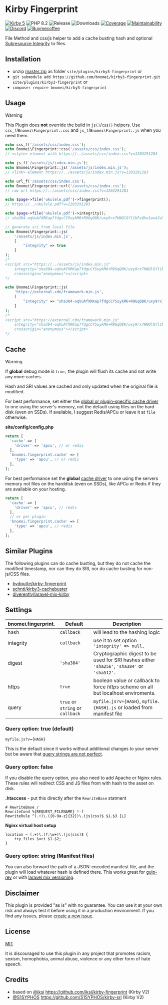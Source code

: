 # Kirby Fingerprint

[![Kirby 5](https://flat.badgen.net/badge/Kirby/5?color=ECC748)](https://getkirby.com)
![PHP 8.2](https://flat.badgen.net/badge/PHP/8.2?color=4E5B93&icon=php&label)
![Release](https://flat.badgen.net/packagist/v/bnomei/kirby3-fingerprint?color=ae81ff&icon=github&label)
![Downloads](https://flat.badgen.net/packagist/dt/bnomei/kirby3-fingerprint?color=272822&icon=github&label)
[![Coverage](https://flat.badgen.net/codeclimate/coverage/bnomei/kirby3-fingerprint?icon=codeclimate&label)](https://codeclimate.com/github/bnomei/kirby3-fingerprint)
[![Maintainability](https://flat.badgen.net/codeclimate/maintainability/bnomei/kirby3-fingerprint?icon=codeclimate&label)](https://codeclimate.com/github/bnomei/kirby3-fingerprint/issues)
[![Discord](https://flat.badgen.net/badge/discord/bnomei?color=7289da&icon=discord&label)](https://discordapp.com/users/bnomei)
[![Buymecoffee](https://flat.badgen.net/badge/icon/donate?icon=buymeacoffee&color=FF813F&label)](https://www.buymeacoffee.com/bnomei)


File Method and css/js helper to add a cache busting hash and optional [Subresource Integrity](https://developer.mozilla.org/en-US/docs/Web/Security/Subresource_Integrity) to files.

## Installation

- unzip [master.zip](https://github.com/bnomei/kirby3-fingerprint/archive/master.zip) as folder `site/plugins/kirby3-fingerprint` or
- `git submodule add https://github.com/bnomei/kirby3-fingerprint.git site/plugins/kirby3-fingerprint` or
- `composer require bnomei/kirby3-fingerprint`

## Usage

> [!WARNING]
> This Plugin does **not** override the build in `js()`/`css()` helpers. Use `css_f`/`Bnomei\Fingerprint::css` and `js_f`/`Bnomei\Fingerprint::js` when you need them.

```php
echo css_f('/assets/css/index.css');
echo Bnomei\Fingerprint::css('/assets/css/index.css');
// <style> element with https://../assets/css/index.css?v=1203291283

echo js_f('/assets/js/index.min.js');
echo Bnomei\Fingerprint::js('/assets/js/index.min.js');
// <link> element https://../assets/js/index.min.js?v=1203291283

echo url_f('/assets/css/index.css');
echo Bnomei\Fingerprint::url('/assets/css/index.css');
// raw url https://../assets/css/index.css?v=1203291283

echo $page->file('ukulele.pdf')->fingerprint();
// https://../ukulele.pdf?v=1203291283

echo $page->file('ukulele.pdf')->integrity();
// sha384-oqVuAfXRKap7fdgcCY5uykM6+R9GqQ8K/uxy9rx7HNQlGYl1kPzQho1wx4JwY8wC

// generate sri from local file
echo Bnomei\Fingerprint::js(
    '/assets/js/index.min.js',
    [
        "integrity" => true
    ]
);
/*
<script src="https://../assets/js/index.min.js"
    integrity="sha384-oqVuAfXRKap7fdgcCY5uykM6+R9GqQ8K/uxy9rx7HNQlGYl1kPzQho1wx4JwY8wC"
    crossorigin="anonymous"></script>
*/

echo Bnomei\Fingerprint::js(
    'https://external.cdn/framework.min.js',
    [
        "integrity" => "sha384-oqVuAfXRKap7fdgcCY5uykM6+R9GqQ8K/uxy9rx7HNQlGYl1kPzQho1wx4JwY8wC"
    ]
);
/*
<script src="https://external.cdn/framework.min.js"
    integrity="sha384-oqVuAfXRKap7fdgcCY5uykM6+R9GqQ8K/uxy9rx7HNQlGYl1kPzQho1wx4JwY8wC"
    crossorigin="anonymous"></script>
*/
```

## Cache

> [!WARNING]
> If **global** debug mode is `true,` the plugin will flush its cache and not write any more caches.

Hash and SRI values are cached and only updated when the original file is modified.

For best performance, set either the [global or plugin-specific cache driver](https://getkirby.com/docs/reference/system/options/cache) to one using the server's memory, not the default using files on the hard disk (even on SSDs). If available, I suggest Redis/APCu or leave it at `file` otherwise.

**site/config/config.php**
```php
return [
  'cache' => [
    'driver' => 'apcu', // or redis
  ],
  'bnomei.fingerprint.cache' => [
    'type' => 'apcu', // or redis
  ],
];
```

For best performance set the **global** [cache driver](https://getkirby.com/docs/reference/system/options/cache#cache-driver) to one using the servers memory not files on the harddisk (even on SSDs), like APCu or Redis if they are available on your hosting.

```php
return [
  'cache' => [
    'driver' => 'apcu', // redis
  ],
  // or per plugin
  'bnomei.fingerprint.cache' => [
    'type' => 'apcu', // redis
  ],
];
```

## Similar Plugins

The following plugins can do cache busting, but they do not cache the modified timestamp, nor can they do SRI, nor do cache busting for non-js/CSS files.

- [bvdputte/kirby-fingerprint](https://github.com/bvdputte/kirby-fingerprint)
- [schnti/kirby3-cachebuster](https://github.com/schnti/kirby3-cachebuster)
- [diverently/laravel-mix-kirby](https://github.com/diverently/laravel-mix-kirby)

## Settings

| bnomei.fingerprint.       | Default        | Description                                                                         |
|---------------------------|----------------|-------------------------------------------------------------------------------------|
| hash | `callback` | will lead to the hashing logic                                                      |
| integrity | `callback` | use it to set option `'integrity' => null,`                                         |
| digest | `'sha384'` | Cryptographic digest to be used for SRI hashes either `'sha256'`, `'sha384'` or `'sha512'`. |
| https | `true` | boolean value or callback to force *https* scheme on all but localhost enviroments. |
| query | `true` or `string` or `callback` | `myfile.js?v={HASH}`, `myfile.{HASH}.js` or loaded from manifest file               |


### Query option: true (default)

```
myfile.js?v={HASH}
```

This is the default since it works without additional changes to your server but be aware that [query strings are not perfect](http://www.stevesouders.com/blog/2008/08/23/revving-filenames-dont-use-querystring/).

### Query option: false

If you disable the query option, you also need to add Apache or Nginx rules. These rules will redirect CSS and JS files from with hash to the asset on disk.

**.htaccess** - put this directly after the `RewriteBase` statment
```apacheconfig
# RewriteBase /
RewriteCond %{REQUEST_FILENAME} !-f
RewriteRule ^(.+)\.([0-9a-z]{32})\.(js|css)$ $1.$3 [L]
```

**Nginx virtual host setup**
```
location ~ (.+)\.(?:\w+)\.(js|css)$ {
    try_files $uri $1.$2;
}
```

### Query option: string (Manifest files)

You can also forward the path of a JSON-encoded manifest file, and the plugin will load whatever hash is defined there. This works great for [gulp-rev](https://github.com/sindresorhus/gulp-rev) or with [laravel mix versioning](https://laravel-mix.com/docs/master/versioning).


## Disclaimer

This plugin is provided "as is" with no guarantee. You can use it at your own risk and always test it before using it in a production environment. If you find any issues, please [create a new issue](https://github.com/bnomei/kirby3-fingerprint/issues/new).

## License

[MIT](https://opensource.org/licenses/MIT)

It is discouraged to use this plugin in any project that promotes racism, sexism, homophobia, animal abuse, violence or any other form of hate speech.

## Credits

- based on [@iksi](https://github.com/iksi) https://github.com/iksi/kirby-fingerprint (Kirby V2)
- [@S1SYPHOS](https://github.com/S1SYPHOS) https://github.com/S1SYPHOS/kirby-sri (Kirby V2)

